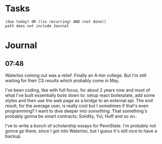 # Tasks
```tasks
(due today) OR ((is recurring) AND (not done))
path does not include Journal
```
# Journal
## 07:48
Waterloo coming out was a relief. Finally an A-tier college. But I'm still waiting for their CS results which probably come in May.

I've been coding, like with full focus, for about 2 years now and most of what I've built essentially boils down to: setup react boilerplate, add some styles and then use the web page as a bridge to an external api. The end result, for the average user, is really cool but I sometimes if that's even programming? I want to dive deeper into _something_. That something's probably gonna be smart contracts; Solidity, Yul, Huff and so on..

I've to write a bunch of scholarship essays for PennState. I'm probably not gonna go there, since I got into Waterloo, but I guess it's still nice to have a backup.